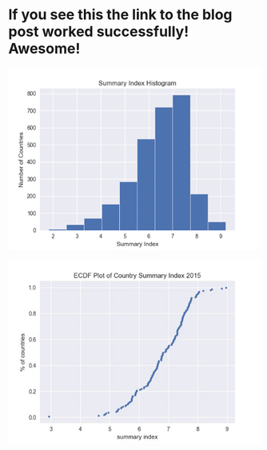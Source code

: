 
# If you see this the link to the blog post worked successfully! Awesome!

<script src="https://gist.github.com/JohnDeJesus22/938cbe1de15792d2304925753929f394.js"></script>

![](/images/ecdfbloghist.png)

![](/ecdf/images/ecdfplot.jpg)
